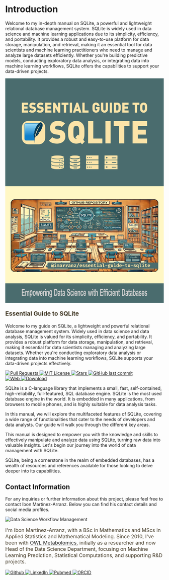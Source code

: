 
# Introduction
Welcome to my in-depth manual on SQLite, a powerful and lightweight relational database management system. SQLite is widely used in data science and machine learning applications due to its simplicity, efficiency, and portability. It provides a robust and easy-to-use platform for data storage, manipulation, and retrieval, making it an essential tool for data scientists and machine learning practitioners who need to manage and analyze large datasets efficiently. Whether you're building predictive models, conducting exploratory data analysis, or integrating data into machine learning workflows, SQLite offers the capabilities to support your data-driven projects.

<div class="cover">
    <div class="cover-content">
        <div class="cover-image">
            <img src="images/essential-guide-to-sqlite-cover.png" alt="Essential Guide to SQLite" />
        </div>
        <div class="cover-text">
            <p style="color: #403724; font-size: 1.2rem;"><b>Essential Guide to SQLite</b></p>
            <p>Welcome to my guide on SQLite, a lightweight and powerful relational database management system. Widely used in data science and data analysis, SQLite is valued for its simplicity, efficiency, and portability. It provides a robust platform for data storage, manipulation, and retrieval, making it essential for data scientists managing and analyzing large datasets. Whether you're conducting exploratory data analysis or integrating data into machine learning workflows, SQLite supports your data-driven projects effectively.</p>
            <p align="left">
            <a href="https://github.com/imarranz/essential-guide-to-sqlite/pulls">
                <img src="https://img.shields.io/badge/PRs-welcome-brightgreen.svg?longCache=true" alt="Pull Requests">
            </a>
            <a href="LICENSE.md">
                <img src="https://img.shields.io/badge/License-MIT-red.svg?longCache=true" alt="MIT License">
            </a>
            <a href="https://github.com/imarranz/essential-guide-to-sqlite">
                <img src="https://img.shields.io/github/stars/imarranz/essential-guide-to-sqlite" alt="Stars"/>
            </a>
            <a href="https://github.com/imarranz/essential-guide-to-sqlite">
                <img src="https://img.shields.io/github/last-commit/imarranz/essential-guide-to-sqlite" alt="GitHub last commit"/><br>
            <a href="https://imarranz.github.io/essential-guide-to-sqlite/">
                <img src="https://img.shields.io/website?url=https%3A%2F%2Fimarranz.github.io%2Fessential-guide-to-sqlite%2F&up_message=Essential%20Guide%20to%20SQLite" alt="Web"/>
            </a>
            <a href="https://drive.google.com/file/d/1jEubPytIIVqD0EfTxZOa3jpu4TokHyHR/view?usp=drive_link">
                <img src="https://img.shields.io/badge/Google%20Drive-4285F4?logo=googledrive&logoColor=fff" alt="Download"/>
            </a>
            </p>
        </div>
    </div>
</div>

SQLite is a C-language library that implements a small, fast, self-contained, high-reliability, full-featured, SQL database engine. SQLite is the most used database engine in the world. It is embedded in many applications, from browsers to mobile phones, and is highly suitable for data analysis tasks.

In this manual, we will explore the multifaceted features of SQLite, covering a wide range of functionalities that cater to the needs of developers and data analysts. Our guide will walk you through the different key areas.

This manual is designed to empower you with the knowledge and skills to effectively manipulate and analyze data using SQLite, turning raw data into valuable insights. Let's begin our journey into the world of data management with SQLite.

SQLite, being a cornerstone in the realm of embedded databases, has a wealth of resources and references available for those looking to delve deeper into its capabilities.

## Contact Information

For any inquiries or further information about this project, please feel free to contact Ibon Martínez-Arranz. Below you can find his contact details and social media profiles.

<div class="cover">
    <div class="cover-content">
        <div class="cover-image">
            <img src="https://avatars.githubusercontent.com/u/37185918?v=4" alt="Data Science Workflow Management" />
        </div>
        <div class="cover-text">
            <p style="color: #403724; font-size: 1.0rem;">I'm Ibon Martínez-Arranz, with a BSc in Mathematics and MScs in Applied Statistics and Mathematical Modeling. Since 2010, I've been with <a href="https://owlmetabolomics.com/">OWL Metabolomics</a>, initially as a researcher and now Head of the Data Science Department, focusing on Machine Learning Prediction, Statistical Computations, and supporting R&D projects.</p>
            <a href="https://github.com/imarranz">
                <img alt="Github" src="https://img.shields.io/badge/GitHub-FFFFFF.svg?&style=for-the-badge&logo=Github&logoColor=black" />
            </a>
            <a href="https://www.linkedin.com/in/ibon-martinez-arranz/">
                <img alt="LinkedIn" src="https://img.shields.io/badge/LinkedIn-blue?style=for-the-badge&logo=linkedin&logoColor=white" />
            </a>
            <a href="https://pubmed.ncbi.nlm.nih.gov/?term=ibon+Martinez-Arranz">
                <img alt="Pubmed" src="https://img.shields.io/badge/PubMed-326599.svg?&style=for-the-badge&logo=Pubmed&logoColor=white" />
            </a>
            <a href="https://orcid.org/0000-0001-9483-8426">
                <img alt="ORCID" src="https://img.shields.io/badge/ORCID-A5CD39.svg?&style=for-the-badge&logo=ORCID&logoColor=white" />
            </a>
        </div>
    </div>
</div>


<!--
3. **SQLite Community and Support:**

    - **Stack Overflow:** A large number of questions and answers can be found under the 'sqlite' tag on Stack Overflow. It's a great place to seek help and contribute to community discussions
-->

